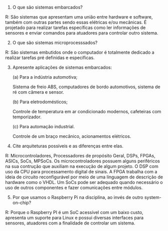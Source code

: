 1. O que são sistemas embarcados?

R: São sistemas que apresentam uma união entre hardware e software, também com outras partes sendo essas elétricas e/ou mecânicas. É projetado para realizar tarefas específicas como ler informações de sensores e enviar comandos para atuadores para controlar outro sistema.

2. O que são sistemas microprocesssados?

R: São sistemas embutidos onde o computador é totalmente dedicado a realizar tarefas pré definidas e específicas.

3. Apresente aplicações de sistemas embarcados:

	(a) Para a indústria automotiva;
	
	Sistema de freio ABS, computadores de bordo automotivos, sistema de ré com câmera e sensor.
	
	(b) Para eletrodomésticos;
	
	Controle de temperatura em ar condicionado modernos, cafeteiras com temporizador.
	
	(c) Para automação industrial.
	
	Controle de um braço mecânico, acionamentos elétricos.	

4. Cite arquiteturas possíveis e as diferenças entre elas.

R: Microcontroladores, Processadores de propósito Geral, DSPs, FPGAs, ASICs, SoCs, MPSoCs. Os microcontroladores possuem alguns periféricos na sua contrução que auxiliam na execução de algum projeto. O DSP com uso da CPU para processamento digital de sinais. A FPGA trabalha com a ideia de circuito reconfigurável por meio de uma linguagem de descrição de hardware como o VHDL. Um SoCs pode ser adequado quando necessário o uso de outros componentes e fazer comunicações entre módulos.

5. Por que usamos o Raspberry Pi na disciplina, ao invés de outro system-on-chip?

R: Porque o Raspberry PI é um SoC acessível com um baixo custo, apresenta um suporte para Linux e possui diversas interfaces para sensores, atuadores com a finalidade de controlar um sistema.

